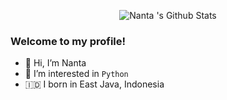 <p align="center">
  <img alt="Nanta 's Github Stats" src="https://github-readme-stats.vercel.app/api?username=MaXx619&show_icons=true&include_all_commits=true&hide_border=true" />
</p>

### Welcome to my profile!
- 👋 Hi, I’m Nanta
- 👀 I’m interested in `Python`
- 🇮🇩 I born in East Java, Indonesia
